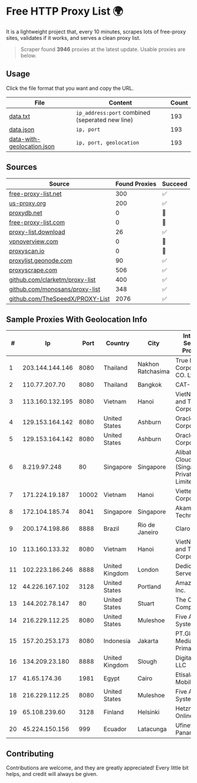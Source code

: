 
# Free HTTP Proxy List 🌍

It is a lightweight project that, every 10 minutes, scrapes lots of free-proxy sites, validates if it works, and serves a clean proxy list.


> Scraper found **3946** proxies at the latest update. Usable proxies are below.

## Usage

Click the file format that you want and copy the URL.


|File|Content|Count|
|----|-------|-----|
|[data.txt](https://raw.githubusercontent.com/themiralay/Proxy-List-World/master/data.txt)|`ip_address:port` combined (seperated new line)|193|
|[data.json](https://raw.githubusercontent.com/themiralay/Proxy-List-World/master/data.json)|`ip, port`|193|
|[data-with-geolocation.json](https://raw.githubusercontent.com/themiralay/Proxy-List-World/master/data-with-geolocation.json)|`ip, port, geolocation`|193|

## Sources

|Source|Found Proxies|Succeed|
|------|-------------|-------|
|[free-proxy-list.net](https://free-proxy-list.net)|300|✅|
|[us-proxy.org](https://www.us-proxy.org)|200|✅|
|[proxydb.net](http://proxydb.net)|0|🚫|
|[free-proxy-list.com](https://free-proxy-list.com/?page=&port=&type%5B%5D=http&type%5B%5D=https&up_time=0&search=Search)|0|🚫|
|[proxy-list.download](https://www.proxy-list.download/HTTP)|26|✅|
|[vpnoverview.com](https://vpnoverview.com/privacy/anonymous-browsing/free-proxy-servers)|0|🚫|
|[proxyscan.io](https://www.proxyscan.io)|0|🚫|
|[proxylist.geonode.com](https://proxylist.geonode.com/api/proxy-list?limit=300&page=1&sort_by=lastChecked&sort_type=desc&protocols=http,https)|90|✅|
|[proxyscrape.com](https://api.proxyscrape.com/v2/?request=displayproxies&protocol=http&timeout=10000&country=all&ssl=all&anonymity=all)|506|✅|
|[github.com/clarketm/proxy-list](https://raw.githubusercontent.com/clarketm/proxy-list/master/proxy-list-raw.txt)|400|✅|
|[github.com/monosans/proxy-list](https://raw.githubusercontent.com/monosans/proxy-list/main/proxies/http.txt)|348|✅|
|[github.com/TheSpeedX/PROXY-List](https://raw.githubusercontent.com/TheSpeedX/PROXY-List/master/http.txt)|2076|✅|


## Sample Proxies With Geolocation Info

|#|Ip|Port|Country|City|Internet Service Provider|
|-|--|----|-------|----|-------------------------|
|1|203.144.144.146|8080|Thailand|Nakhon Ratchasima|True Internet Corporation CO. Ltd.|
|2|110.77.207.70|8080|Thailand|Bangkok|CAT-BB|
|3|113.160.132.195|8080|Vietnam|Hanoi|VietNam Post and Telecom Corporation|
|4|129.153.164.142|8080|United States|Ashburn|Oracle Corporation|
|5|129.153.164.142|8080|United States|Ashburn|Oracle Corporation|
|6|8.219.97.248|80|Singapore|Singapore|Alibaba Cloud (Singapore) Private Limited|
|7|171.224.19.187|10002|Vietnam|Hanoi|Viettel Corporation|
|8|172.104.185.74|8041|Singapore|Singapore|Akamai Technologies|
|9|200.174.198.86|8888|Brazil|Rio de Janeiro|Claro S.A|
|10|113.160.133.32|8080|Vietnam|Hanoi|VietNam Post and Telecom Corporation|
|11|102.223.186.246|8888|United Kingdom|London|Dedicated Servers|
|12|44.226.167.102|3128|United States|Portland|Amazon.com, Inc.|
|13|144.202.78.147|80|United States|Stuart|The Constant Company|
|14|216.229.112.25|8080|United States|Muleshoe|Five Area Systems, LLC|
|15|157.20.253.173|8080|Indonesia|Jakarta|PT.Global Media Data Prima|
|16|134.209.23.180|8888|United Kingdom|Slough|DigitalOcean, LLC|
|17|41.65.174.36|1981|Egypt|Cairo|Etisalat Misr Mobile BB|
|18|216.229.112.25|8080|United States|Muleshoe|Five Area Systems, LLC|
|19|65.108.239.60|3128|Finland|Helsinki|Hetzner Online GmbH|
|20|45.224.150.156|999|Ecuador|Latacunga|Ufinet Panama S.A.|



## Contributing

Contributions are welcome, and they are greatly appreciated! Every
little bit helps, and credit will always be given.

